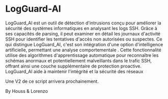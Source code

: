 # LogGuard-AI

LogGuard_AI est un outil de détection d'intrusions conçu pour améliorer la sécurité des systèmes informatiques en analysant les logs SSH. Grâce à ses capacités de parsing, il peut examiner en détail les journaux d'activité SSH pour identifier les tentatives d'accès non autorisées ou suspectes. Ce qui distingue LogGuard_AI, c'est son intégration d'une option d'intelligence artificielle, permettant une analyse comportementale . Cette fonctionnalité utilise des algorithmes d'apprentissage automatique pour reconnaître les schémas anormaux et potentiellement malveillants dans le trafic SSH, offrant ainsi une couche supplémentaire de protection proactive. 
 LogGuard_AI aide à maintenir l'intégrité et la sécurité des réseaux

Une V2 de ce script arrivera prochainement. 


By Houss & Lorenzo 
